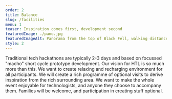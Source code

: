 ```yaml
---
order: 2
title: Balance
slug: /facilities
menu: 1
teaser: Inspiration comes first, development second
featuredImage: ./pano.jpg
featuredImageAlt: Panorama from the top of Black Fell, walking distance from HacktheLakes HQ
style: 2
---
```


Traditional tech hackathons are typically 2-3 days and based on focussed "macho" short cycle prototype development.
Our vision for HTL is so much more than this. We want to create relaxing and recharging environment for all participants.
We will create a rich programme of optional visits to derive inspiration from the rich surrounding area. We want to make the whole event enjoyable for technologists, and anyone they choose to accompany them. 
Families will be welcome, and participation in creating stuff optional.
